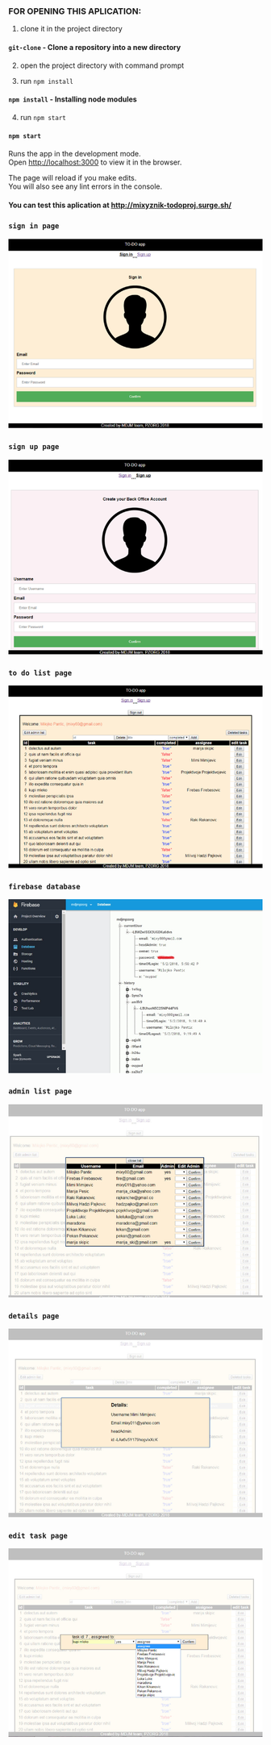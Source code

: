 ### FOR OPENING THIS APLICATION:
  
1. clone it in the project directory
#### `git-clone` - Clone a repository into a new directory
 
2. open the project directory with command prompt
 
3. run `npm install` 
#### `npm install` - Installing node modules
 
 
 
 4. run `npm start`
 #### `npm start`
 
 Runs the app in the development mode.<br>
 Open [http://localhost:3000](http://localhost:3000) to view it in the browser.
 
 The page will reload if you make edits.<br>
 You will also see any lint errors in the console.
  

#### You can test this aplication at http://mixyznik-todoproj.surge.sh/
  
  
 
 
 
 ### `sign in page`
 ![Screenshot](signin.png)
 
 ### `sign up page`
 ![Screenshot](signup.png)

 ### `to do list page`
 ![Screenshot](todolist.png)
 
 ### `firebase database`
 ![Screenshot](database.png)
 
 ### `admin list page`
 ![Screenshot](adminlist.png)
 
 ### `details page`
 ![Screenshot](details.png)
 
 ### `edit task page`
 ![Screenshot](edittask.png)